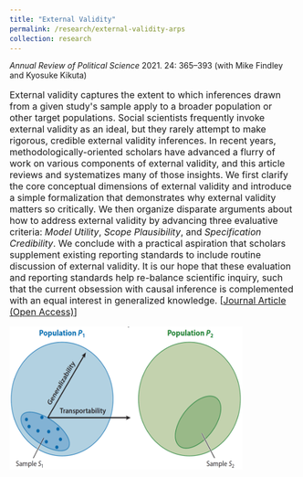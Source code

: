 ```yaml
---
title: "External Validity"
permalink: /research/external-validity-arps
collection: research
---
```


<style>
.thumbnailevarps {
    background-color: black;
    height: 250px;
    display: inline-block; 
    background-size: cover; 
    background-position: center center;
    background-repeat: no-repeat;
}
</style>

*Annual Review of Political Science* 2021. 24: 365–393 (with Mike Findley and Kyosuke Kikuta)
 
<p style="font-size: 12pt; width: 100%; text-align: left;">External validity captures the extent to which inferences drawn from a given study's sample apply to a broader population or other target populations. Social scientists frequently invoke external validity as an ideal, but they rarely attempt to make rigorous, credible external validity inferences. In recent years, methodologically-oriented scholars have advanced a flurry of work on various components of external validity, and this article reviews and systematizes many of those insights. We first clarify the core conceptual dimensions of external validity and introduce a simple formalization that demonstrates why external validity matters so critically. We then organize disparate arguments about how to address external validity by advancing three evaluative criteria: <i>Model Utility</i>, <i>Scope Plausibility</i>, and <i>Specification Credibility</i>. We conclude with a practical aspiration that scholars supplement existing reporting standards to include routine discussion of external validity. It is our hope that these evaluation and reporting standards help re-balance scientific inquiry, such that the current obsession with causal inference is complemented with an equal interest in generalized knowledge. [<a href="https://www.annualreviews.org/doi/abs/10.1146/annurev-polisci-041719-102556">Journal Article (Open Access)</a>]</p> 

<p style="font-size: 12pt; width: 90%; text-align: left;"><img src="/images/ev.png" class="thumbnailevarps" style="width: 90%;"></p> 